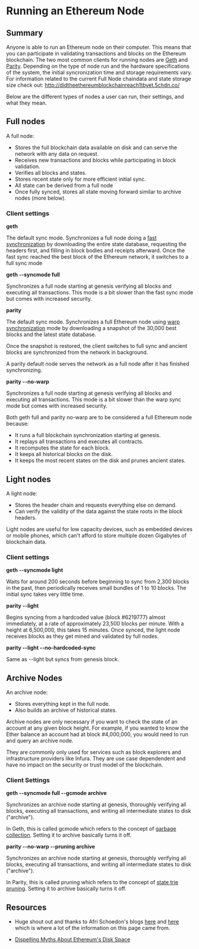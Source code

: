 # Running an Ethereum Node

## Summary

Anyone is able to run an Ethereum node on their computer. This means that you can participate in validating transactions and blocks on the Ethereum blockchain. The two most common clients for running nodes are [Geth](https://ethereum.github.io/go-ethereum/downloads/) and [Parity](https://github.com/paritytech/parity-ethereum/releases/tag/v2.0.6). Depending on the type of node run and the hardware specifications of the system, the initial syncronization time and storage requirements vary. For information related to the current Full Node chaindata and state storage size check out:
http://didtheethereumblockchainreach1tbyet.5chdn.co/

Below are the different types of nodes a user can run, their settings, and what they mean.

## Full nodes

A full node: 

* Stores the full blockchain data available on disk and can serve the network with any data on request. 
* Receives new transactions and blocks while participating in block validation.
* Verifies all blocks and states.
* Stores recent state only for more efficient initial sync.
* All state can be derived from a full node
* Once fully synced, stores all state moving forward similar to archive nodes (more below).

### Client settings

**geth**

The default sync mode. Synchronizes a full node doing a [fast synchronization](https://ethereum.stackexchange.com/questions/1161/what-is-geths-fast-sync-and-why-is-it-faster) by downloading the entire state database, requesting the headers first, and filling in block bodies and receipts afterward. Once the fast sync reached the best block of the Ethereum network, it switches to a full sync mode

**geth --syncmode full**

Synchronizes a full node starting at genesis verifying all blocks and executing all transactions. This mode is a bit slower than the fast sync mode but comes with increased security.

**parity**

The default sync mode. Synchronizes a full Ethereum node using [warp synchronization](https://ethereum.stackexchange.com/questions/9991/what-is-paritys-warp-sync-and-why-is-it-faster-than-geth-fast) mode by downloading a snapshot of the 30,000 best blocks and the latest state database.

Once the snapshot is restored, the client switches to full sync and ancient blocks are synchronized from the network in background.

A parity default node serves the network as a full node after it has finished synchronizing.

**parity --no-warp**

Synchronizes a full node starting at genesis verifying all blocks and executing all transactions. This mode is a bit slower than the warp sync mode but comes with increased security.

Both geth full and parity no-warp are to be considered a full Ethereum node because:

* It runs a full blockchain synchronization starting at genesis.
* It replays all transactions and executes all contracts.
* It recomputes the state for each block.
* It keeps all historical blocks on the disk.
* It keeps the most recent states on the disk and prunes ancient states.

## Light nodes

A light node: 
	
* Stores the header chain and requests everything else on demand.
* Can verify the validity of the data against the state roots in the block headers. 

Light nodes are useful for low capacity devices, such as embedded devices or mobile phones, which can't afford to store multiple dozen Gigabytes of blockchain data.

### Client settings

**geth --syncmode light**

Waits for around 200 seconds before beginning to sync from 2,300 blocks in the past, then periodically receives small bundles of 1 to 10 blocks. The initial sync takes very little time.

**parity --light**

Begins syncing from a hardcoded value \(block \#6219777\) almost immediately, at a rate of approximately 23,500 blocks per minute. With a height at 6,500,000, this takes 15 minutes. Once synced, the light node receives blocks as they get mined and validated by full nodes.

**parity --light --no-hardcoded-sync**

Same as --light but syncs from genesis block.

## Archive Nodes

An archive node:

* Stores everything kept in the full node.
* Also builds an archive of historical states.

Archive nodes are only necessary if you want to check the state of an account at any given block height. For example, if you wanted to know the Ether balance an account had at block #4,000,000, you would need to run and query an archive node.

They are commonly only used for services such as block explorers and infrastructure providers like Infura. They are use case dependendent and have no impact on the security or trust model of the blockchain.

### Client Settings

**geth --syncmode full --gcmode archive**

Synchronizes an archive node starting at genesis, thoroughly verifying all blocks, executing all transactions, and writing all intermediate states to disk ("archive").

In Geth, this is called gcmode which refers to the concept of [garbage collection](https://en.wikipedia.org/wiki/Garbage_collection_(computer_science)). Setting it to archive basically turns it off.

**parity --no-warp --pruning archive**

Synchronizes an archive node starting at genesis, thoroughly verifying all blocks, executing all transactions, and writing all intermediate states to disk ("archive").

In Parity, this is called pruning which refers to the concept of [state trie pruning](https://ethereum.stackexchange.com/questions/174/what-is-state-trie-pruning-and-how-does-it-work). Setting it to archive basically turns it off.

## Resources

* Huge shout out and thanks to Afri Schoedon's blogs [here](https://dev.to/5chdn/ethereum-node-configuration-modes-cheat-sheet-25l8) and [here](https://dev.to/5chdn/the-ethereum-blockchain-size-will-not-exceed-1tb-anytime-soon-58a) which is where a lot of the information on this page came from.

* [Dispelling Myths About Ethereum's Disk Space](https://www.tokendaily.co/blog/dispelling-myths-about-ethereum-s-disk-space)
